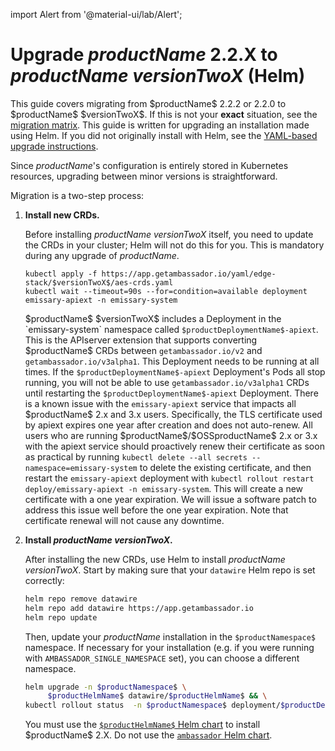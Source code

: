 import Alert from '@material-ui/lab/Alert';

# Upgrade $productName$ 2.2.X to $productName$ $versionTwoX$ (Helm)

<Alert severity="info">
  This guide covers migrating from $productName$ 2.2.2 or 2.2.0 to $productName$ $versionTwoX$. If
  this is not your <b>exact</b> situation, see the <a href="../../../../migration-matrix">migration
  matrix</a>.
</Alert>

<Alert severity="warning">
  This guide is written for upgrading an installation made using Helm.
  If you did not originally install with Helm, see the <a href="../../../yaml/edge-stack-2.2/edge-stack-2.3">YAML-based
  upgrade instructions</a>.
</Alert>

Since $productName$'s configuration is entirely stored in Kubernetes resources, upgrading between minor
versions is straightforward.

Migration is a two-step process:

1. **Install new CRDs.**

   Before installing $productName$ $versionTwoX$ itself, you need to update the CRDs in
   your cluster; Helm will not do this for you. This is mandatory during any upgrade of $productName$.

   ```
   kubectl apply -f https://app.getambassador.io/yaml/edge-stack/$versionTwoX$/aes-crds.yaml
   kubectl wait --timeout=90s --for=condition=available deployment emissary-apiext -n emissary-system
   ```

   <Alert severity="info">
     $productName$ $versionTwoX$ includes a Deployment in the `emissary-system` namespace
     called <code>$productDeploymentName$-apiext</code>. This is the APIserver extension
     that supports converting $productName$ CRDs between <code>getambassador.io/v2</code>
     and <code>getambassador.io/v3alpha1</code>. This Deployment needs to be running at
     all times.
   </Alert>

   <Alert severity="warning">
     If the <code>$productDeploymentName$-apiext</code> Deployment's Pods all stop running,
     you will not be able to use <code>getambassador.io/v3alpha1</code> CRDs until restarting
     the <code>$productDeploymentName$-apiext</code> Deployment.
   </Alert>

   <Alert severity="warning">
    There is a known issue with the <code>emissary-apiext</code> service that impacts all $productName$ 2.x and 3.x users. Specifically, the TLS certificate used by apiext expires one year after creation and does not auto-renew. All users who are running $productName$/$OSSproductName$ 2.x or 3.x with the apiext service should proactively renew their certificate as soon as practical by running <code>kubectl delete --all secrets --namespace=emissary-system</code> to delete the existing certificate, and then restart the <code>emissary-apiext</code> deployment with <code>kubectl rollout restart deploy/emissary-apiext -n emissary-system</code>.
    This will create a new certificate with a one year expiration. We will issue a software patch to address this issue well before the one year expiration. Note that certificate renewal will not cause any downtime.
   </Alert>

2. **Install $productName$ $versionTwoX$.**

   After installing the new CRDs, use Helm to install $productName$ $versionTwoX$. Start by
   making sure that your `datawire` Helm repo is set correctly:

   ```bash
   helm repo remove datawire
   helm repo add datawire https://app.getambassador.io
   helm repo update
   ```

   Then, update your $productName$ installation in the `$productNamespace$` namespace.
   If necessary for your installation (e.g. if you were running with
   `AMBASSADOR_SINGLE_NAMESPACE` set), you can choose a different namespace.

   ```bash
   helm upgrade -n $productNamespace$ \
        $productHelmName$ datawire/$productHelmName$ && \
   kubectl rollout status  -n $productNamespace$ deployment/$productDeploymentName$ -w
   ```

   <Alert severity="warning">
     You must use the <a href="https://artifacthub.io/packages/helm/datawire/edge-stack/$aesChartVersion$"><code>$productHelmName$</code> Helm chart</a> to install $productName$ 2.X.
     Do not use the <a href="https://artifacthub.io/packages/helm/datawire/ambassador/6.9.3"><code>ambassador</code> Helm chart</a>.
   </Alert>
